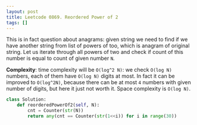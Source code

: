 ```yaml
---
layout: post
title: Leetcode 0869. Reordered Power of 2
tags: []
---
```


This is in fact question about anagrams: given string we need to find if we have another string from list of powers of too, which is anagram of original string. Let us iterate through all powers of two and check if count of this number is equal to count of given number `N`. 

**Complexity**: time complexity will be `O(log^2 N)`: we check `O(log N)` numbers, each of them have `O(log N)` digits at most. In fact it can be improved to `O(log^2N)`, because there can be at most `4` numbers with given number of digits, but here it just not worth it. Space complexity is `O(log N)`.

```python
class Solution:
    def reorderedPowerOf2(self, N):
        cnt = Counter(str(N))
        return any(cnt == Counter(str(1<<i)) for i in range(30))
```
